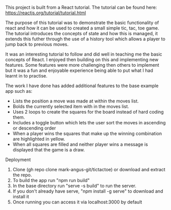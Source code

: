 This project is built from a React tutorial. The tutorial can be found here: https://reactjs.org/tutorial/tutorial.html

The purpose of this tutorial was to demonstrate the basic functionality of react and how it can be used to created a small simple tic, tac, toe game.
The tutorial introduces the concepts of state and how this is managed, it extends this futher through the use of a history tool which allows a player to jump back to previous moves. 

It was an interesting tutorial to follow and did well in teaching me the basic concepts of React.  I enjoyed then building on this and implementing new features. Some features were more 
challenging then others to implement but it was a fun and enjoyable experience being able to put what I had learnt in to practise.

The work I have done has added additional features to the base example app such as:

- Lists the position a move was made at within the moves list.
- Bolds the currently selected item with in the moves list.
- Uses 2 loops to create the squares for the board instead of hard coding them.
- Includes a toggle button which lets the user sort the moves in ascending or descending order
- When a player wins the squares that make up the winning combination are highlighted in yellow.
- When all squares are filled and neither player wins a message is displayed that the game is a draw.

Deployment
1. Clone (gh repo clone mark-angus-git/tictactoe) or download and extract the repo.
2. To build the app run "npm run build" 
2. In the base directory run "serve -s build" to run the server.
3. If you don't already have serve, "npm install -g serve" to download and install it
4. Once running you can access it via localhost:3000 by default 
